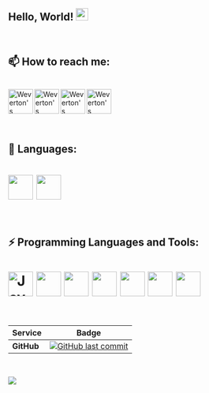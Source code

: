 ### <h2>Hello, World! <img src="https://media.giphy.com/media/hvRJCLFzcasrR4ia7z/giphy.gif" width="25px"></h2>
<br />

<h2>📫 How to reach me:</h2>
<br />
<div>
  <a href="https://www.linkedin.com/in/weverton-souza-37a3a8b7/">
    <img  align="left" alt="Weverton's Linkedin" width="50" src="https://img.icons8.com/external-justicon-lineal-color-justicon/64/000000/external-linkedin-social-media-justicon-lineal-color-justicon.png"/>
  </a>
  <a href="https://open.spotify.com/user/weverton.silva.souza?si=c0eb68e9df044c2d">
    <img align="left" alt="Weverton's Spotify" width="50" src="https://img.icons8.com/dusk/64/000000/spotify.png"/>
  </a>

  <a href="mailto:wevertonad@gmail.com">
    <img align="left" alt="Weverton's email" width="50" src="https://img.icons8.com/doodle/48/000000/gmail-new.png"/>
  </a>

  <a>
    <img align="left" alt="Weverton's instagram" width="50" src="https://img.icons8.com/dusk/64/000000/instagram-new.png"/>
  </a>
  <br />
</div>
<br />
<h2></h2>
<br />

<h2>💬 Languages:</h2>
<h1>
  <img height="50" src="https://img.icons8.com/external-justicon-lineal-color-justicon/64/000000/external-brazil-flag-countrys-flags-justicon-lineal-color-justicon.png"/>
  <img height="50" src="https://img.icons8.com/external-justicon-lineal-color-justicon/64/000000/external-uk-flag-countrys-flags-justicon-lineal-color-justicon.png"/>
</h1>

<br />

<h2>⚡ Programming Languages and Tools:</h2>
<h1>
  <img height="50" src="https://img.icons8.com/dusk/64/000000/java-coffee-cup-logo.png" alt="Java"/>
  <img height="50" src="https://img.icons8.com/dusk/64/000000/docker.png"/>
  <img height="50" src="https://img.icons8.com/color/48/000000/spring-logo.png"/>
  <img height="50" src="https://img.icons8.com/doodle/48/000000/github--v1.png"/>
  <img height="50" src="https://img.icons8.com/color/50/000000/angularjs.png"/>
  <img height="50" src="https://img.icons8.com/color/48/000000/nodejs.png"/>
  <img height="50" src="https://img.icons8.com/color/48/000000/kotlin.png"/>
</h1>

<br />

|     Service     | Badge |
|-----------------|-------|
|  **GitHub**     |[![GitHub last commit](https://img.shields.io/github/last-commit/weverton-souza/weverton-souza.github.io)](https://github.com/Spring-Boot-Framework/Spring-Boot-Application-Template/commits/master)

<br />


<!--
**weverton-souza/weverton-souza** is a ✨ _special_ ✨ repository because its `README.md` (this file) appears on your GitHub profile.

Here are some ideas to get you started:

- 🔭 I’m currently working on ...
- 🌱 I’m currently learning ...
- 👯 I’m looking to collaborate on ...
- 🤔 I’m looking for help with ...
- 💬 Ask me about ...
- 😄 Pronouns: ...
- ⚡ Fun fact: ...
-->
![](https://visitor-badge.glitch.me/badge?page_id=weverton-souza.weverton-souza)
